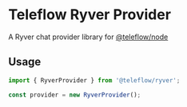 # Teleflow Ryver Provider

A Ryver chat provider library for [@teleflow/node](https://github.com/khulnasoft/teleflow)

## Usage

````javascript
import { RyverProvider } from '@teleflow/ryver';

const provider = new RyverProvider();
````
